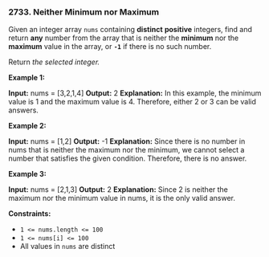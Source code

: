 ### 2733\. Neither Minimum nor Maximum

Given an integer array `nums` containing **distinct** **positive** integers, find and return **any** number from the array that is neither the **minimum** nor the **maximum** value in the array, or **`-1`** if there is no such number.

Return _the selected integer._

**Example 1:**

**Input:** nums = \[3,2,1,4\]
**Output:** 2
**Explanation:** In this example, the minimum value is 1 and the maximum value is 4. Therefore, either 2 or 3 can be valid answers.

**Example 2:**

**Input:** nums = \[1,2\]
**Output:** -1
**Explanation:** Since there is no number in nums that is neither the maximum nor the minimum, we cannot select a number that satisfies the given condition. Therefore, there is no answer.

**Example 3:**

**Input:** nums = \[2,1,3\]
**Output:** 2
**Explanation:** Since 2 is neither the maximum nor the minimum value in nums, it is the only valid answer. 

**Constraints:**

*   `1 <= nums.length <= 100`
*   `1 <= nums[i] <= 100`
*   All values in `nums` are distinct
